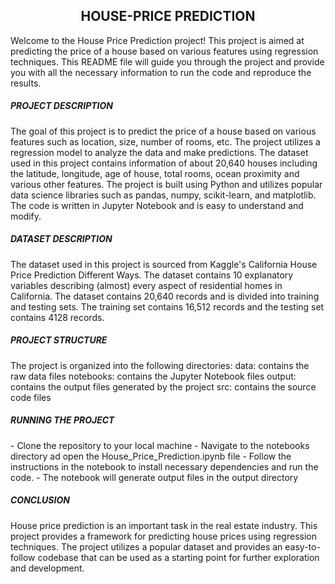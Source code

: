 <h2 align="center"> HOUSE-PRICE PREDICTION </h2>
Welcome to the House Price Prediction project! This project is aimed at predicting the price of a house based on various features using regression techniques. This README file will guide you through the project and provide you with all the necessary information to run the code and reproduce the results.


<h5> PROJECT DESCRIPTION </h5>
The goal of this project is to predict the price of a house based on various features such as location, size, number of rooms, etc. The project utilizes a regression model to analyze the data and make predictions. The dataset used in this project contains information of about 20,640 houses including the latitude, longitude, age of house, total rooms,  ocean proximity and various other features.
The project is built using Python and utilizes popular data science libraries such as pandas, numpy, scikit-learn, and matplotlib. The code is written in Jupyter Notebook and is easy to understand and modify.


<h5> DATASET DESCRIPTION </h5>
The dataset used in this project is sourced from Kaggle's California House Price Prediction Different Ways. The dataset contains 10 explanatory variables describing (almost) every aspect of residential homes in California. The dataset contains 20,640 records and is divided into training and testing sets. The training set contains 16,512 records and the testing set contains 4128 records.


<h5> PROJECT STRUCTURE </h5>
The project is organized into the following directories:
data: contains the raw data files
notebooks: contains the Jupyter Notebook files
output: contains the output files generated by the project
src: contains the source code files

<h5> RUNNING THE PROJECT </h5>
- Clone the repository to your local machine
- Navigate to the notebooks directory ad open the House_Price_Prediction.ipynb file
- Follow the instructions in the notebook to install necessary dependencies and run the code.
- The notebook will generate output files in the output directory

<h5> CONCLUSION </h5>
House price prediction is an important task in the real estate industry. This project provides a framework for predicting house prices using regression techniques. The project utilizes a popular dataset and provides an easy-to-follow codebase that can be used as a starting point for further exploration and development.
